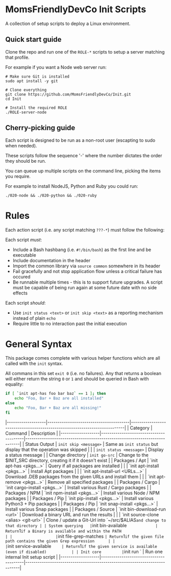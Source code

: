 MomsFriendlyDevCo Init Scripts
==============================
A collection of setup scripts to deploy a Linux environment.


Quick start guide
-----------------
Clone the repo and run one of the `ROLE-*` scripts to setup a server matching that profile.

For example if you want a Node web server run:

	# Make sure Git is installed
	sudo apt install -y git

	# Clone everything
	git clone https://github.com/MomsFriendlyDevCo/Init.git
	cd Init

	# Install the required ROLE
	./ROLE-server-node


Cherry-picking guide
--------------------
Each script is designed to be run as a non-root user (escapting to sudo when needed).

These scripts follow the sequence '<run order>-<item>' where the number dictates the order they should be run.

You can queue up multiple scripts on the command line, picking the items you require.

For example to install NodeJS, Python and Ruby you could run:

	./020-node && ./020-python && ./020-ruby


Rules
=====
Each action script (i.e. any script matching `???-*`) must follow the following:

Each script _must_:

* Include a Bash hashbang (i.e. `#!/bin/bash`) as the first line and be executable
* Include documentation in the header
* Import the common library via `source common` somewhere in its header
* Fail gracefully and not stop application flow unless a critical failure has occured
* Be runnable multiple times - this is to support future upgrades. A script must be capable of being run again at some future date with no side effects


Each script _should_:

* Use `init status <text>` or `init skip <text>` as a reporting mechanism instead of plain `echo`
* Require little to no interaction past the initial execution


General Syntax
==============
This package comes complete with various helper functions which are all called with the `init` syntax.

All commans in this set `exit 0` (i.e. no failures). Any that returns a boolean will either return the string `0` or `1` and should be queried in Bash with equality:

```bash
if [ `init apt-has foo bar baz` == 1 ]; then
	echo "Foo, Bar + Baz are all installed"
else
	echo "Foo, Bar + Baz are all missing!"
fi
```


|-------------------|----------------------------------------|---------------------------------------------------------------------------|
| Category          | Command                                | Description                                                               |
|-------------------|----------------------------------------|---------------------------------------------------------------------------|
| Status Output     | `init skip <message>`                  | Same as `init status` but display that the operation was skipped          |
|                   | `init status <message>`                | Display a status message                                                  |
| Change directory  | `init go-src`                          | Change to the $INIT_SRC directory, creating it if it doesn't exist        |
| Packages / Apt    | `init apt-has <pkgs...>`               | Query if all packages are installed                                       |
|                   | `init apt-install <pkgs...>`           | Install Apt packages                                                      |
|                   | `init apt-install-url <URLs...>`       | Download .DEB packages from the given URLs and install them               |
|                   | `init apt-remove <pkgs...>`            | Remove all specified packages                                             |
| Packages / Cargo  | `init cargo-install <pkgs...>`         | Install various Rust / Cargo packages                                     |
| Packages / NPM    | `init npm-install <pkgs...>`           | Install various Node / NPM packages                                       |
| Packages / Pip    | `init pip-install <pkgs...>`           | Install various Python3 + Pip packages                                    |
| Packages / Pip    | `init snap-install <pkgs...>`          | Install various Snap packages                                             |
| Packages / Source | `init bin-download-run <url>`          | Download a binary URL and run the results                                 |
|                   | `init source-clone <alias> <git-url>`  | Clone / update a Git-Url into `~/src/$ALIAS` and change to that directory |
| System querying   | `init bin-available <bin>`             | Return `1` if a Binary is available and within the PATH                   |
|                   | `init file-grep-matches <file> <grep>` | Return `1` if the given file path contains the given Grep expression      |
|                   | `init service-available <service>`     | Return `1` if the given service is available (even if disabled)           |
| Init core         | `init run <unit>`                      | Run one internal Init setup script                                        |
|-------------------|----------------------------------------|---------------------------------------------------------------------------|
